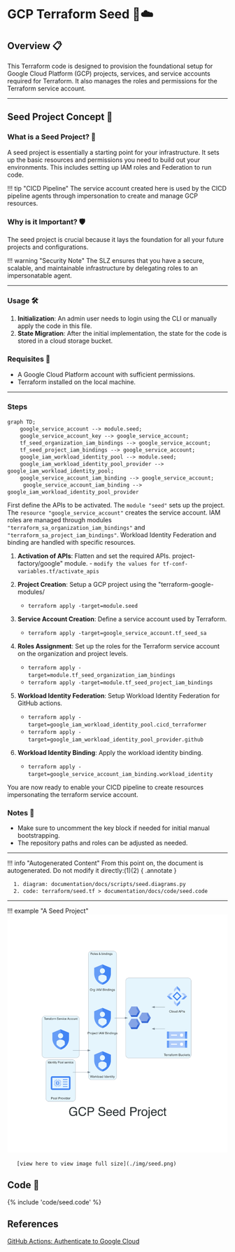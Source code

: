 # GCP Terraform Seed 🌱☁️

## Overview 📋

This Terraform code is designed to provision the foundational setup for Google Cloud Platform (GCP) projects, services, and service accounts required for Terraform. It also manages the roles and permissions for the Terraform service account.

---

## Seed Project Concept 🌱

### What is a Seed Project? 🤔

A seed project is essentially a starting point for your infrastructure. It sets up the basic resources and permissions you need to build out your environments. This includes setting up IAM roles and Federation to run code.

!!! tip "CICD Pipeline"
      The service account created here is used by the CICD pipeline agents through impersonation to create and manage GCP resources.

### Why is it Important? 🛡️

The seed project is crucial because it lays the foundation for all your future projects and configurations.

!!! warning "Security Note"
      The SLZ ensures that you have a secure, scalable, and maintainable infrastructure by delegating roles to an impersonatable agent.

---

### Usage 🛠️

1. **Initialization**: An admin user needs to login using the CLI or manually apply the code in this file.
2. **State Migration**: After the initial implementation, the state for the code is stored in a cloud storage bucket.

### Requisites 📝

- A Google Cloud Platform account with sufficient permissions.
- Terraform installed on the local machine.

---

### Steps

```mermaid
graph TD;
    google_service_account --> module.seed;
    google_service_account_key --> google_service_account;
    tf_seed_organization_iam_bindings --> google_service_account;
    tf_seed_project_iam_bindings --> google_service_account;
    google_iam_workload_identity_pool --> module.seed;
    google_iam_workload_identity_pool_provider --> google_iam_workload_identity_pool;
    google_service_account_iam_binding --> google_service_account;
     google_service_account_iam_binding --> google_iam_workload_identity_pool_provider
```

First define the APIs to be activated.
The `module "seed"` sets up the project.
The `resource "google_service_account"` creates the service account.
IAM roles are managed through modules `"terraform_sa_organization_iam_bindings"` and `"terraform_sa_project_iam_bindings"`.
Workload Identity Federation and binding are handled with specific resources.

1. **Activation of APIs**: Flatten and set the required APIs.
   project-factory/google" module. - `modify the values for tf-conf-variables.tf/activate_apis`

2. **Project Creation**: Setup a GCP project using the "terraform-google-modules/

   - `terraform apply -target=module.seed`

3. **Service Account Creation**: Define a service account used by Terraform.

   - `terraform apply -target=google_service_account.tf_seed_sa`

4. **Roles Assignment**: Set up the roles for the Terraform service account on the organization and project levels.
   - `terraform apply -target=module.tf_seed_organization_iam_bindings`
   - `terraform apply -target=module.tf_seed_project_iam_bindings`
5. **Workload Identity Federation**: Setup Workload Identity Federation for GitHub actions.
   - `terraform apply -target=google_iam_workload_identity_pool.cicd_terraformer`
   - `terraform apply -target=google_iam_workload_identity_pool_provider.github`
6. **Workload Identity Binding**: Apply the workload identity binding.
   - `terraform apply -target=google_service_account_iam_binding.workload_identity`

You are now ready to enable your CICD pipeline to create resources impersonating the terraform service account.

### Notes 📝

- Make sure to uncomment the key block if needed for initial manual bootstrapping.
- The repository paths and roles can be adjusted as needed.

---

!!! info "Autogenerated Content"
      From this point on, the document is autogenerated. Do not modify it directly:(1)(2)
      { .annotate }

      1. diagram: documentation/docs/scripts/seed.diagrams.py
      2. code: terraform/seed.tf > documentation/docs/code/seed.code

---

!!! example "A Seed Project"
      ![image info](./img/seed.png)

       [view here to view image full size](./img/seed.png)

## Code 📜

{% include 'code/seed.code' %}

## References

[GitHub Actions: Authenticate to Google Cloud](https://github.com/marketplace/actions/authenticate-to-google-cloud#setting-up-workload-identity-federation)

